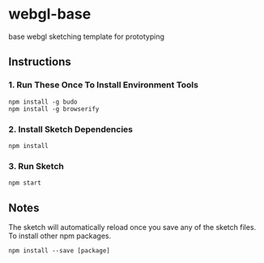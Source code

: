 # webgl-base
base webgl sketching template for prototyping

## Instructions

### 1. Run These Once To Install Environment Tools
```
npm install -g budo
npm install -g browserify
```

### 2. Install Sketch Dependencies
```
npm install
```

### 3. Run Sketch
```
npm start
```

## Notes

The sketch will automatically reload once you save any of the sketch files. To install other npm packages.
```
npm install --save [package]
```
